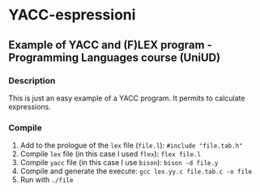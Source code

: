 # YACC-espressioni
## Example of YACC and (F)LEX program - Programming Languages course (UniUD)

### Description
This is just an easy example of a YACC program. It permits to calculate expressions.

### Compile
1. Add to the prologue of the ```lex``` file (```file.l```): ```#include "file.tab.h"```
2. Compile ```lex``` file (in this case I used ```flex```): ```flex file.l```
3. Compile ```yacc``` file (in this case I use ```bison```): ```bison -d file.y```
4. Compile and generate the execute: ```gcc lex.yy.c file.tab.c -o file```
5. Run with ```./file```
